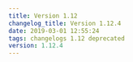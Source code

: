 ```yaml
---
title: Version 1.12
changelog_title: Version 1.12.4
date: 2019-03-01 12:55:24 
tags: changelogs 1.12 deprecated
version: 1.12.4
---
```

<script src="https://gist.github.com/spinnaker-release/381d84f5da5242c4d371ad3fbaaafc53.js"/>
